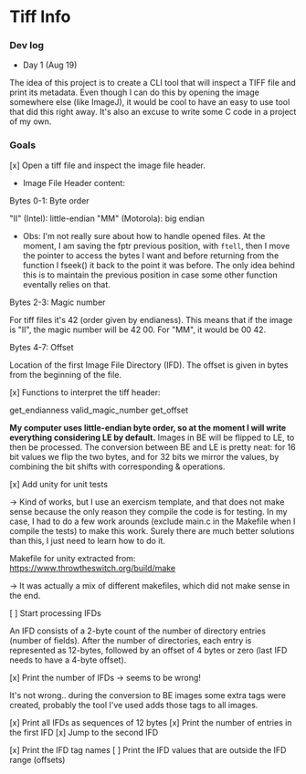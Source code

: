 # Tiff Info

### Dev log

* Day 1 (Aug 19)

The idea of this project is to create a CLI tool that will inspect a TIFF file and print its metadata.
Even though I can do this by opening the image somewhere else (like ImageJ), it would be cool to have an easy to use tool that did this right away.
It's also an excuse to write some C code in a project of my own.

### Goals

[x] Open a tiff file and inspect the image file header.

* Image File Header content:

Bytes 0-1: Byte order

"II" (Intel): little-endian
"MM" (Motorola): big endian

* Obs: I'm not really sure about how to handle opened files. 
At the moment, I am saving the fptr previous position, with `ftell`, then I move the pointer to access the bytes I want and before returning from the function I fseek() it back to the point it was before.
The only idea behind this is to maintain the previous position in case some other function eventally relies on that.

Bytes 2-3: Magic number

For tiff files it's 42 (order given by endianess).
This means that if the image is "II", the magic number will be 42 00.
For "MM", it would be 00 42.

Bytes 4-7: Offset

Location of the first Image File Directory (IFD).
The offset is given in bytes from the beginning of the file.

[x] Functions to interpret the tiff header: 

get_endianness
valid_magic_number
get_offset

**My computer uses little-endian byte order, so at the moment I will write everything considering LE by default.**
Images in BE will be flipped to LE, to then be processed.
The conversion between BE and LE is pretty neat: for 16 bit values we flip the two bytes, and for 32 bits we mirror the values, by combining the bit shifts with corresponding & operations.

[x] Add unity for unit tests

-> Kind of works, but I use an exercism template, and that does not make sense because the only reason they compile the code is for testing.
In my case, I had to do a few work arounds (exclude main.c in the Makefile when I compile the tests) to make this work.
Surely there are much better solutions than this, I just need to learn how to do it.

Makefile for unity extracted from: https://www.throwtheswitch.org/build/make

-> It was actually a mix of different makefiles, which did not make sense in the end.

[ ] Start processing IFDs

An IFD consists of a 2-byte count of the number of directory entries (number of fields).
After the number of directories, each entry is represented as 12-bytes, followed by an offset of 4 bytes or zero (last IFD needs to have a 4-byte offset).

[x] Print the number of IFDs -> seems to be wrong!

It's not wrong.. during the conversion to BE images some extra tags were created, probably the tool I've used adds those tags to all images.

[x] Print all IFDs as sequences of 12 bytes
[x] Print the number of entries in the first IFD
[x] Jump to the second IFD

[x] Print the IFD tag names
[ ] Print the IFD values that are outside the IFD range (offsets)
